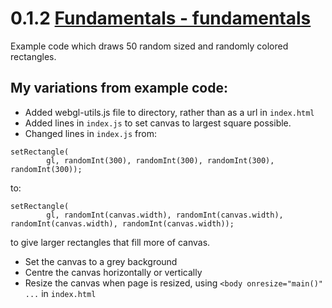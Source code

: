 # 0.1.2 [Fundamentals - fundamentals](https://webglfundamentals.org/webgl/lessons/webgl-fundamentals.html)  

Example code which draws 50 random sized and randomly colored rectangles.  

## My variations from example code:
* Added webgl-utils.js file to directory, rather than as a url in `index.html`  
* Added lines in `index.js` to set canvas to largest square possible.  
* Changed lines in `index.js` from:  
```
setRectangle(
        gl, randomInt(300), randomInt(300), randomInt(300), randomInt(300));
```
to:
```
setRectangle(
        gl, randomInt(canvas.width), randomInt(canvas.width), randomInt(canvas.width), randomInt(canvas.width));
```
to give larger rectangles that fill more of canvas.  
* Set the canvas to a grey background  
* Centre the canvas horizontally or vertically  
* Resize the canvas when page is resized, using `<body onresize="main()" ...` in `index.html`  

